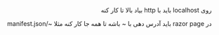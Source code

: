 <div dir="rtl">
<p>روی localhost باید با http بیاد بالا تا کار کنه</p>
<p>در razor page باید آدرس دهی با ~ باشه تا همه جا کار کنه مثلا ~/manifest.json</p>
</div>
